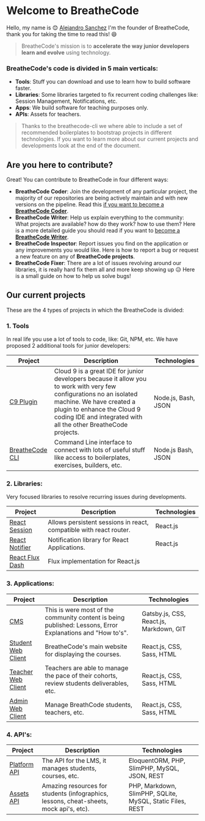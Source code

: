 # Welcome to BreatheCode

Hello, my name is :blush: [Alejandro Sanchez](https://alesanchezr.com) I'm the founder of BreatheCode, thank you for taking the time to read this!  :smile:

> BreatheCode's mission is to **accelerate the way junior developers learn and evolve** using technology.

### BreatheCode's code is divided in 5 main verticals:
- **Tools**: Stuff you can download and use to learn how to build software faster.
- **Libraries**: Some libraries targeted to fix recurrent coding challenges like: Session Management, Notifications, etc.
- **Apps**: We build software for teaching purposes only.
- **APIs**: Assets for teachers.
> Thanks to the breathecode-cli we where able to include a set of recommended boilerplates to bootstrap projects in different technologies.
If you want to learn more about our current projects and developments look at the end of the document.

## Are you here to contribute?
Great! You can contribute to BreatheCode in four different ways:
- **BreatheCode Coder**: Join the development of any particular project, the majority of our repositories are being actively maintain and with new versions on the pipeline. Read this [if you want to become a **BreatheCode Coder**](#).
- **BreatheCode Writer**: Help us explain everything to the community: What projects are available? how do they work? how to use them? Here is a more detailed guide you should read if you want to [become a **BreatheCode Writer**](#).
- **BreatheCode Inspector**: Report issues you find on the application or any improvements you would like. Here is how to report a bug or request a new feature on any of **BreatheCode projects**.
- **BreatheCode Fixer**: There are a lot of issues revolving around our libraries, it is really hard fix them all and more keep showing up :disappointed_relieved: Here is a small guide on how to help us solve bugs!

## Our current projects

These are the 4 types of projects in which the BreatheCode is divided:

### 1. Tools
In real life you use a lot of tools to code, like: Git, NPM, etc. We have proposed 2 additional tools for junior developers:

 | Project 		| Description | Technologies |
 | ---------- 	| -------------- | ---------------- |
 | [C9 Plugin](https://github.com/breatheco-de/c9-plugin) | Cloud 9 is a great IDE for junior developers because it allow you to work with very few configurations no an isolated machine. We have created a plugin to enhance the Cloud 9 coding IDE and integrated with all the other BreatheCode projects. | Node.js, Bash, JSON |
| [BreatheCode CLI](https://github.com/breatheco-de/breathecode-cli) | Command Line interface to connect with lots of useful stuff like access to boilerplates, exercises, builders, etc. | Node.js Bash, JSON |

### 2. Libraries: 
Very focused libraries to resolve recurring issues during developments.

| Project 		| Description | Technologies |
| ---------- 	| -------------- | ---------------- |
[React Session](https://github.com/breatheco-de/react-session) | Allows persistent sessions in react, compatible with react router. | React.js |
| [React Notifier](https://github.com/breatheco-de/react-notifier) | Notification library for React Applications. | React.js |
| [React Flux Dash](https://github.com/4GeeksAcademy/react-flux-dash) | Flux implementation for React.js |

### 3. Applications:

| Project 		| Description | Technologies |
| ---------- 	| -------------- | ---------------- |
| [CMS](https://github.com/breatheco-de/desktop-client) | This is were most of the community content is being published: Lessons, Error Explanations and "How to's". | Gatsby.js, CSS, React.js, Markdown, GIT |
| [Student Web Client](https://github.com/breatheco-de/desktop-client) | BreatheCode's main website for displaying the courses. | React.js, CSS, Sass, HTML |
| [Teacher Web Client](https://github.com/breatheco-de/teacher-client) | Teachers are able to manage the pace of their cohorts, review students deliverables, etc. | React.js, CSS, Sass, HTML |
 | [Admin Web Client](https://github.com/breatheco-de/admin-client) | Manage BreathCode students, teachers, etc. | React.js, CSS, Sass, HTML |

### 4. API's:

| Project | Description | Technologies |
| ---------- 	| -------------- | ---------------- |
| [Platform API](https://api.breatheco.de) | The API for the LMS, it manages students, courses, etc. | EloquentORM, PHP, SlimPHP, MySQL, JSON, REST |
| [Assets API](https://assets.breatheco.de) | Amazing resources for students (infographics, lessons, cheat-sheets, mock api's, etc). | PHP, Markdown, SlimPHP, SQLite, MySQL, Static Files, REST |
<!--stackedit_data:
eyJoaXN0b3J5IjpbMTYzNjM3ODIxMiwyMDkwOTQ3NzM5LC04OD
QzMDc4NywtMjA3OTg5ODE0MSw5MjQwNDQ2OSwtMTgwMDU4Njk0
MCwtMTM2NDExNDY3MSwxNTE0MTI0NTEwLDE1NTc0NTY3NzEsMT
g2ODE1MzU4MCwxNjc2ODQyNTk4LDEyNzM3NDI2OTAsLTE3ODAz
Mzg1NDgsLTE5ODc5NDU4MzAsLTEzOTMzNDI2MjUsLTEzMTE4Nz
gwMzcsNTA2NDIxODU3LC0xMDkyMjkwNDY4LDIwMTQ1MjY1MDks
MTUwMTcyNzAwN119
-->